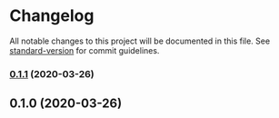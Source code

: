 # Changelog

All notable changes to this project will be documented in this file. See [standard-version](https://github.com/conventional-changelog/standard-version) for commit guidelines.

### [0.1.1](https://github.com/w4rlock/serverless-datadog-core-plugin/compare/0.1.0...0.1.1) (2020-03-26)

## 0.1.0 (2020-03-26)
